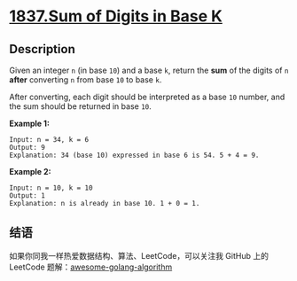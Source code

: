 # [1837.Sum of Digits in Base K][title]

## Description
Given an integer `n` (in base `10`) and a base `k`, return the **sum** of the digits of `n` **after** converting `n` from base `10` to base `k`.

After converting, each digit should be interpreted as a base `10` number, and the sum should be returned in base `10`.

**Example 1:**

```
Input: n = 34, k = 6
Output: 9
Explanation: 34 (base 10) expressed in base 6 is 54. 5 + 4 = 9.
```

**Example 2:**

```
Input: n = 10, k = 10
Output: 1
Explanation: n is already in base 10. 1 + 0 = 1.
```

## 结语

如果你同我一样热爱数据结构、算法、LeetCode，可以关注我 GitHub 上的 LeetCode 题解：[awesome-golang-algorithm][me]

[title]: https://leetcode.com/problems/sum-of-digits-in-base-k/
[me]: https://github.com/Golang-Solutions/awesome-golang-algorithm
